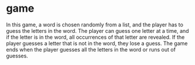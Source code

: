 # game

In this game, a word is chosen randomly from a list, and the player has to guess the letters in the word. The player can guess one letter at a time, and if the letter is in the word, all occurrences of that letter are revealed. If the player guesses a letter that is not in the word, they lose a guess. The game ends when the player guesses all the letters in the word or runs out of guesses.
